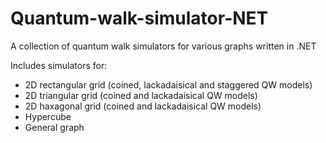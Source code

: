 # Quantum-walk-simulator-NET

A collection of quantum walk simulators for various graphs written in .NET

Includes simulators for:
- 2D rectangular grid (coined, lackadaisical and staggered QW models)
- 2D triangular grid (coined and lackadaisical QW models)
- 2D haxagonal grid (coined and lackadaisical QW models)
- Hypercube
- General graph
